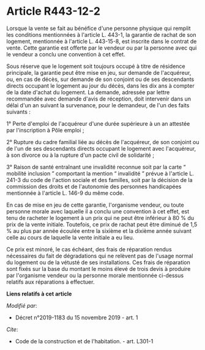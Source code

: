 # Article R443-12-2

Lorsque la vente se fait au bénéfice d'une personne physique qui remplit les conditions mentionnées à l'article L. 443-1, la
garantie de rachat de son logement, mentionnée à l'article L. 443-15-8, est inscrite dans le contrat de vente. Cette garantie
est offerte par le vendeur ou par la personne avec qui le vendeur a conclu une convention à cet effet.

Sous réserve que le logement soit toujours occupé à titre de résidence principale, la garantie peut être mise en jeu, sur
demande de l'acquéreur, ou, en cas de décès, sur demande de son conjoint ou de ses descendants directs occupant le logement
au jour du décès, dans les dix ans à compter de la date d'achat du logement. La demande, adressée par lettre recommandée avec
demande d'avis de réception, doit intervenir dans un délai d'un an suivant la survenance, pour le demandeur, de l'un des
faits suivants :

1° Perte d'emploi de l'acquéreur d'une durée supérieure à un an attestée par l'inscription à Pôle emploi ;

2° Rupture du cadre familial liée au décès de l'acquéreur, de son conjoint ou de l'un de ses descendants directs occupant le
logement avec l'acquéreur, à son divorce ou à la rupture d'un pacte civil de solidarité ;

3° Raison de santé entraînant une invalidité reconnue soit par la carte “ mobilité inclusion ” comportant la mention “
invalidité ” prévue à l'article L. 241-3 du code de l'action sociale et des familles, soit par la décision de la commission
des droits et de l'autonomie des personnes handicapées mentionnée à l'article L. 146-9 du même code.

En cas de mise en jeu de cette garantie, l'organisme vendeur, ou toute personne morale avec laquelle il a conclu une
convention à cet effet, est tenu de racheter le logement à un prix qui ne peut être inférieur à 80 % du prix de la vente
initiale. Toutefois, ce prix de rachat peut être diminué de 1,5 % au plus par année écoulée entre la sixième et la dixième
année suivant celle au cours de laquelle la vente initiale a eu lieu.

Ce prix est minoré, le cas échéant, des frais de réparation rendus nécessaires du fait de dégradations qui ne relèvent pas de
l'usage normal du logement ou de la vétusté de ses installations. Ces frais de réparation sont fixés sur la base du montant
le moins élevé de trois devis à produire par l'organisme vendeur ou la personne morale mentionnée ci-dessus relatifs aux
réparations à effectuer.

**Liens relatifs à cet article**

_Modifié par_:

  - Décret n°2019-1183 du 15 novembre 2019 - art. 1

_Cite_:

  - Code de la construction et de l'habitation. - art. L301-1
